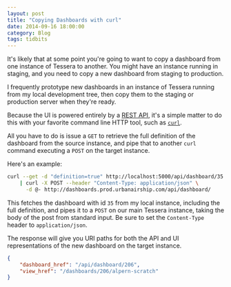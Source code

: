 ```yaml
---
layout: post
title: "Copying Dashboards with curl"
date: 2014-09-16 18:00:00
category: Blog
tags: tidbits
---
```


It's likely that at some point you're going to want to copy a
dashboard from one instance of Tessera to another. You might have an
instance running in staging, and you need to copy a new dashboard from
staging to production.

I frequently prototype new dashboards in an instance of Tessera
running from my local development tree, then copy them to the staging
or production server when they're ready.

Because the UI is powered entirely by a
[REST API]({{site.baseurl}}/docs/api/endpoints), it's a simple matter
to do this with your favorite command line HTTP tool, such as
[`curl`](http://curl.haxx.se).

All you have to do is issue a `GET` to retrieve the full definition of
the dashboard from the source instance, and pipe that to another
`curl` command executing a `POST` on the target instance.

Here's an example:

~~~bash
curl --get -d "definition=true" http://localhost:5000/api/dashboard/35 \
    | curl -X POST --header "Content-Type: application/json" \
      -d @- http://dashboards.prod.urbanairship.com/api/dashboard/
~~~

This fetches the dashboard with id `35` from my local instance,
including the full definition, and pipes it to a `POST` on our main
Tessera instance, taking the body of the post from standard input. Be
sure to set the `Content-Type` header to `application/json`.

The response will give you URI paths for both the API and UI
representations of the new dashboard on the target instance.

~~~json
{
    "dashboard_href": "/api/dashboard/206",
    "view_href": "/dashboards/206/alpern-scratch"
}
~~~
